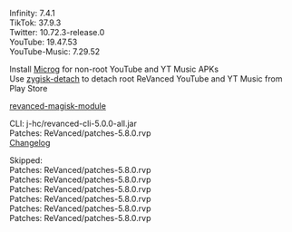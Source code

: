 Infinity: 7.4.1  
TikTok: 37.9.3  
Twitter: 10.72.3-release.0  
YouTube: 19.47.53  
YouTube-Music: 7.29.52  

Install [Microg](https://github.com/ReVanced/GmsCore/releases) for non-root YouTube and YT Music APKs  
Use [zygisk-detach](https://github.com/j-hc/zygisk-detach) to detach root ReVanced YouTube and YT Music from Play Store  

[revanced-magisk-module](https://github.com/j-hc/revanced-magisk-module)
  
CLI: j-hc/revanced-cli-5.0.0-all.jar  
Patches: ReVanced/patches-5.8.0.rvp  
[Changelog](https://github.com/ReVanced/revanced-patches/releases/tag/v5.8.0)  

Skipped:  
Patches: ReVanced/patches-5.8.0.rvp  
Patches: ReVanced/patches-5.8.0.rvp  
Patches: ReVanced/patches-5.8.0.rvp  
Patches: ReVanced/patches-5.8.0.rvp  
Patches: ReVanced/patches-5.8.0.rvp  
Patches: ReVanced/patches-5.8.0.rvp              
